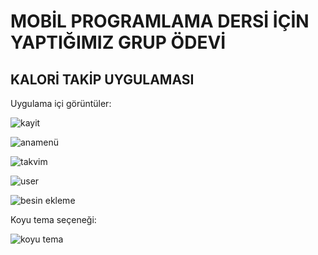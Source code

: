 # MOBİL PROGRAMLAMA DERSİ İÇİN YAPTIĞIMIZ GRUP ÖDEVİ
## KALORİ TAKİP UYGULAMASI


Uygulama içi görüntüler:


![kayit](https://github.com/sametozerx/KaloriTakipUygulamasi/assets/101431097/1c79a3ea-a354-4db7-807c-c82adbf891be)

![anamenü](https://github.com/sametozerx/KaloriTakipUygulamasi/assets/101431097/637ac506-4e34-4974-b367-124d82787ff8)

![takvim](https://github.com/sametozerx/KaloriTakipUygulamasi/assets/101431097/2a4ecae9-2e05-4f11-86d5-908035fde6f2)

![user](https://github.com/sametozerx/KaloriTakipUygulamasi/assets/101431097/19f44b6a-2830-4b46-bcf2-3424eb4c5eb8)

![besin ekleme](https://github.com/sametozerx/KaloriTakipUygulamasi/assets/101431097/c8dc1c03-c612-4ac3-88e3-44b22a70d5bb)

Koyu tema seçeneği:

![koyu tema](https://github.com/sametozerx/KaloriTakipUygulamasi/assets/101431097/3c7bacee-92ba-4199-bb8a-5eba6c01b1f1)
